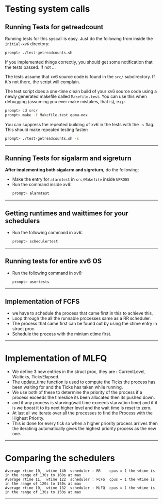 # Testing system calls

## Running Tests for getreadcount

Running tests for this syscall is easy. Just do the following from
inside the `initial-xv6` directory:

```sh
prompt> ./test-getreadcounts.sh
```

If you implemented things correctly, you should get some notification
that the tests passed. If not ...

The tests assume that xv6 source code is found in the `src/` subdirectory.
If it's not there, the script will complain.

The test script does a one-time clean build of your xv6 source code
using a newly generated makefile called `Makefile.test`. You can use
this when debugging (assuming you ever make mistakes, that is), e.g.:

```sh
prompt> cd src/
prompt> make -f Makefile.test qemu-nox
```

You can suppress the repeated building of xv6 in the tests with the
`-s` flag. This should make repeated testing faster:

```sh
prompt> ./test-getreadcounts.sh -s
```

---

## Running Tests for sigalarm and sigreturn

**After implementing both sigalarm and sigreturn**, do the following:
- Make the entry for `alarmtest` in `src/Makefile` inside `UPROGS`
- Run the command inside xv6:
    ```sh
    prompt> alarmtest
    ```

---

## Getting runtimes and waittimes for your schedulers
- Run the following command in xv6:
    ```sh
    prompt> schedulertest
    ```  
---

## Running tests for entire xv6 OS
- Run the following command in xv6:
    ```sh
    prompt> usertests
    ```

---

## Implementation of FCFS
- we have to schedule the process that came first in this to achieve this, 
- Loop through the all the runnable processes same as a RR scheduler.
- The process that came first can be found out by using the ctime entry in struct proc.
- Schedule the process with the minium ctime first. 

---

# Implementation of MLFQ
- We define 3 new entries in the struct proc, they are : CurrentLevel, Waiticks, TicksElapsed.
- The update_time function is used to compute the Ticks the process has been waiting for and the Ticks has taken while running. 
- We use both of these to determine the priority of the process if a process exceeds the timeslice its been allocated then its pushed down.
- and if any process is starving(wait time exceeds starvation time) and if it is we boost it to its next higher level and the wait time is reset to zero. 
- At last all we iterate over all the processes to find the Process with the Highest Priority.
- This is done for every tick so when a higher priority process arrives then the iteratinig automatically gives the highest priority process as the new one. 
 
--- 

# Comparing the schedulers

```
Average rtime 10,  wtime 140  scheduler : RR	cpus = 1 the wtime is in the range of 130s to 160s at max
Average rtime 11,  wtime 122  scheduler : FCFS	cpus = 1 the wtime is in the range of 120s to 130s at max
Average rtime 10,  wtime 132  scheduler : MLFQ	cpus = 1 the wtime is in the range of 130s to 150s at max
```
---

